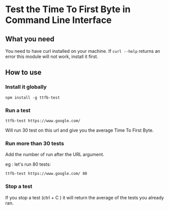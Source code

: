 # Test the Time To First Byte in Command Line Interface

## What you need

You need to have curl installed on your machine.
If ```curl --help``` returns an error this module will not work, install it first. 

## How to use

### Install it globally

```npm install -g ttfb-test```

### Run a test

```ttfb-test https://www.google.com/```

Will run 30 test on this url and give you the average Time To First Byte.

### Run more than 30 tests

Add the number of run after the URL argument.

eg : let's run 80 tests:

```ttfb-test https://www.google.com/ 80```

### Stop a test

If you stop a test (ctrl + C ) it will return the average of the tests you already ran.



